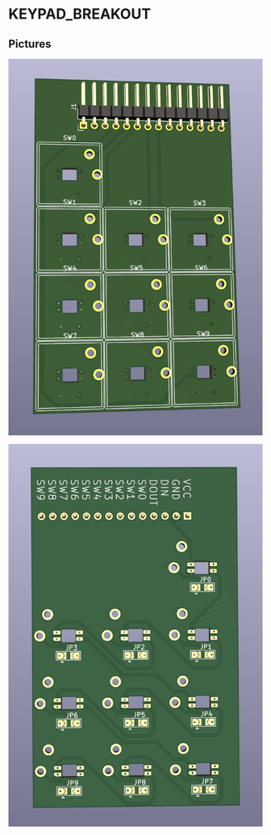 # KEYPAD_BREAKOUT


## Pictures
![PCB_3D_RENDER_FRONT](PCB_3D_RENDER_FRONT.png)

![PCB_3D_RENDER_BACK](PCB_3D_RENDER_BACK.png)
